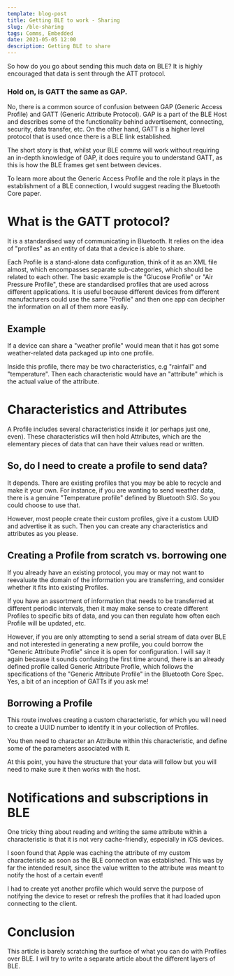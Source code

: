 ```yaml
---
template: blog-post
title: Getting BLE to work - Sharing
slug: /ble-sharing
tags: Comms, Embedded
date: 2021-05-05 12:00
description: Getting BLE to share
---
```


So how do you go about sending this much data on BLE? It is highly encouraged that data is sent through the ATT protocol.

### Hold on, is GATT the same as GAP.
No, there is a common source of confusion between GAP (Generic Access Profile) and GATT (Generic Attribute Protocol). GAP is a part of the BLE Host and describes some of the functionality behind advertisement, connecting, security, data transfer, etc. On the other hand, GATT is a higher level protocol that is used once there is a BLE link established. 

The short story is that, whilst your BLE comms will work without requiring an in-depth knowledge of GAP, it does require you to understand GATT, as this is how the BLE frames get sent between devices.

To learn more about the Generic Access Profile and the role it plays in the establishment of a BLE connection, I would suggest reading the Bluetooth Core paper.

# What is the GATT protocol?
It is a standardised way of communicating in Bluetooth. It relies on the idea of "profiles" as an entity of data that a device is able to share. 

Each Profile is a stand-alone data configuration, think of it as an XML file almost, which encompasses separate sub-categories, which should be related to each other. The basic example is the "Glucose Profile" or "Air Pressure Profile", these are standardised profiles that are used across different applications. It is useful because different devices from different manufacturers could use the same "Profile" and then one app can decipher the information on all of them more easily.

## Example
If a device can share a "weather profile" would mean that it has got some weather-related data packaged up into one profile. 

Inside this profile, there may be two characteristics, e.g "rainfall" and "temperature". Then each characteristic would have an "attribute" which is the actual value of the attribute. 


# Characteristics and Attributes
A Profile includes several characteristics inside it (or perhaps just one, even). These characteristics will then hold Attributes, which are the elementary pieces of data that can have their values read or written.


## So, do I need to create a profile to send data?
It depends. There are existing profiles that you may be able to recycle and make it your own. For instance, if you are wanting to send weather data, there is a genuine "Temperature profile" defined by Bluetooth SIG. So you could choose to use that. 

However, most people create their custom profiles, give it a custom UUID and advertise it as such. Then you can create any characteristics and attributes as you please.

## Creating a Profile from scratch vs. borrowing one
If you already have an existing protocol, you may or may not want to reevaluate the domain of the information you are transferring, and consider whether it fits into existing Profiles. 

If you have an assortment of information that needs to be transferred at different periodic intervals, then it may make sense to create different Profiles to specific bits of data, and you can then regulate how often each Profile will be updated, etc.

However, if you are only attempting to send a serial stream of data over BLE and not interested in generating a new profile, you could borrow the "Generic Attribute Profile" since it is open for configuration. I will say it again because it sounds confusing the first time around, there is an already defined profile called Generic Attribute Profile, which follows the specifications of the "Generic Attribute Profile" in the Bluetooth Core Spec. Yes, a bit of an inception of GATTs if you ask me! 

## Borrowing a Profile
This route involves creating a custom characteristic, for which you will need to create a UUID number to identify it in your collection of Profiles. 

You then need to character an Attribute within this characteristic, and define some of the parameters associated with it. 

At this point, you have the structure that your data will follow but you will need to make sure it then works with the host.

# Notifications and subscriptions in BLE
One tricky thing about reading and writing the same attribute within a characteristic is that it is not very cache-friendly, especially in iOS devices. 

I soon found that Apple was caching the attribute of my custom characteristic as soon as the BLE connection was established. This was by far the intended result, since the value written to the attribute was meant to notify the host of a certain event! 

I had to create yet another profile which would serve the purpose of notifying the device to reset or refresh the profiles that it had loaded upon connecting to the client.

# Conclusion
This article is barely scratching the surface of what you can do with Profiles over BLE. I will try to write a separate article about the different layers of BLE. 


